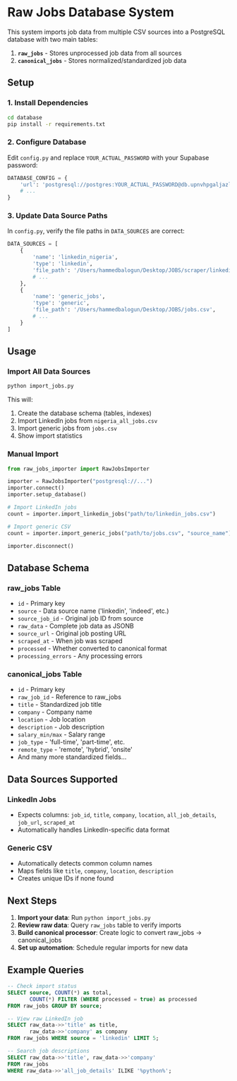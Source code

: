 # Raw Jobs Database System

This system imports job data from multiple CSV sources into a PostgreSQL database with two main tables:

1. **`raw_jobs`** - Stores unprocessed job data from all sources
2. **`canonical_jobs`** - Stores normalized/standardized job data

## Setup

### 1. Install Dependencies
```bash
cd database
pip install -r requirements.txt
```

### 2. Configure Database
Edit `config.py` and replace `YOUR_ACTUAL_PASSWORD` with your Supabase password:

```python
DATABASE_CONFIG = {
    'url': 'postgresql://postgres:YOUR_ACTUAL_PASSWORD@db.upnvhpgaljazlsoryfgj.supabase.co:5432/postgres',
    # ...
}
```

### 3. Update Data Source Paths
In `config.py`, verify the file paths in `DATA_SOURCES` are correct:

```python
DATA_SOURCES = [
    {
        'name': 'linkedin_nigeria',
        'type': 'linkedin',
        'file_path': '/Users/hammedbalogun/Desktop/JOBS/scraper/linkedin/nigeria_all_jobs.csv',
        # ...
    },
    {
        'name': 'generic_jobs', 
        'type': 'generic',
        'file_path': '/Users/hammedbalogun/Desktop/JOBS/jobs.csv',
        # ...
    }
]
```

## Usage

### Import All Data Sources
```bash
python import_jobs.py
```

This will:
1. Create the database schema (tables, indexes)
2. Import LinkedIn jobs from `nigeria_all_jobs.csv`
3. Import generic jobs from `jobs.csv`
4. Show import statistics

### Manual Import
```python
from raw_jobs_importer import RawJobsImporter

importer = RawJobsImporter("postgresql://...")
importer.connect()
importer.setup_database()

# Import LinkedIn jobs
count = importer.import_linkedin_jobs("path/to/linkedin_jobs.csv")

# Import generic CSV
count = importer.import_generic_jobs("path/to/jobs.csv", "source_name")

importer.disconnect()
```

## Database Schema

### raw_jobs Table
- `id` - Primary key
- `source` - Data source name ('linkedin', 'indeed', etc.)
- `source_job_id` - Original job ID from source
- `raw_data` - Complete job data as JSONB
- `source_url` - Original job posting URL
- `scraped_at` - When job was scraped
- `processed` - Whether converted to canonical format
- `processing_errors` - Any processing errors

### canonical_jobs Table
- `id` - Primary key
- `raw_job_id` - Reference to raw_jobs
- `title` - Standardized job title
- `company` - Company name
- `location` - Job location
- `description` - Job description
- `salary_min/max` - Salary range
- `job_type` - 'full-time', 'part-time', etc.
- `remote_type` - 'remote', 'hybrid', 'onsite'
- And many more standardized fields...

## Data Sources Supported

### LinkedIn Jobs
- Expects columns: `job_id`, `title`, `company`, `location`, `all_job_details`, `job_url`, `scraped_at`
- Automatically handles LinkedIn-specific data format

### Generic CSV
- Automatically detects common column names
- Maps fields like `title`, `company`, `location`, `description`
- Creates unique IDs if none found

## Next Steps

1. **Import your data**: Run `python import_jobs.py`
2. **Review raw data**: Query `raw_jobs` table to verify imports
3. **Build canonical processor**: Create logic to convert raw_jobs → canonical_jobs
4. **Set up automation**: Schedule regular imports for new data

## Example Queries

```sql
-- Check import status
SELECT source, COUNT(*) as total, 
       COUNT(*) FILTER (WHERE processed = true) as processed
FROM raw_jobs GROUP BY source;

-- View raw LinkedIn job
SELECT raw_data->>'title' as title, 
       raw_data->>'company' as company
FROM raw_jobs WHERE source = 'linkedin' LIMIT 5;

-- Search job descriptions
SELECT raw_data->>'title', raw_data->>'company'
FROM raw_jobs 
WHERE raw_data->>'all_job_details' ILIKE '%python%';
```
